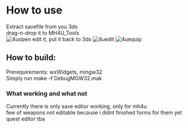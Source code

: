 # How to use
Extract savefile from you 3ds \
drag-n-drop it to MH4U_Tools \
![4uopen]
edit it, put it back to 3ds
![4uedit]
![4uequip]

## How to build:
Prerequirements: wxWidgets, mingw32 \
Simply run make -f DebugMGW32.mak

### What working and what not
Currently there is only save editor working, only for mh4u \
few of weapons not editable because i didnt finished forms for them yet \
quest editor tba

[4uopen]: https://github.com/mikewii/MH4U_Tools/raw/master/Img/4uopen.png
[4uedit]: https://github.com/mikewii/MH4U_Tools/raw/master/Img/4uedit.png
[4uequip]: https://github.com/mikewii/MH4U_Tools/raw/master/Img/4uequip.png